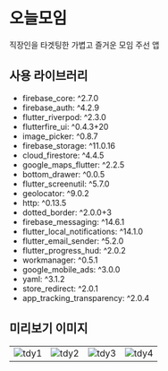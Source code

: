# 오늘모임

직장인을 타겟팅한 가볍고 즐거운 모임 주선 앱

## 사용 라이브러리

- firebase_core: ^2.7.0
- firebase_auth: ^4.2.9
- flutter_riverpod: ^2.3.0
- flutterfire_ui: ^0.4.3+20
- image_picker: ^0.8.7
- firebase_storage: ^11.0.16
- cloud_firestore: ^4.4.5
- google_maps_flutter: ^2.2.5
- bottom_drawer: ^0.0.5
- flutter_screenutil: ^5.7.0
- geolocator: ^9.0.2
- http: ^0.13.5
- dotted_border: ^2.0.0+3
- firebase_messaging: ^14.6.1
- flutter_local_notifications: ^14.1.0
- flutter_email_sender: ^5.2.0
- flutter_progress_hud: ^2.0.2
- workmanager: ^0.5.1
- google_mobile_ads: ^3.0.0
- yaml: ^3.1.2
- store_redirect: ^2.0.1
- app_tracking_transparency: ^2.0.4

## 미리보기 이미지

|||||
|---|---|---|---|
|![tdy1](https://github.com/user-attachments/assets/577de1f4-ce58-42ac-9b17-0e66a0295618)|![tdy2](https://github.com/user-attachments/assets/a7d4bb3d-727f-4940-b6c1-60462d736b09)|![tdy3](https://github.com/user-attachments/assets/93b39575-09f1-4fdc-a3c1-cb232469e52a)|![tdy4](https://github.com/user-attachments/assets/8b536e36-803a-4d3a-91c1-63b16f827682)|
